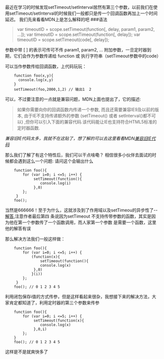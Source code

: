 最近在学习的时候发现setTimeout/setInterval居然有第三个参数，以前我们在使用setTimeout/setInterval的时候我们一般都只是传一个回调函数再加上一个时间延迟。
我们先来看看MDN上是怎么解释的吧
###语法
>var timeoutID = scope.setTimeout(function[, delay, param1, param2, ...]);
var timeoutID = scope.setTimeout(function[, delay]);
var timeoutID = scope.setTimeout(code[, delay]);

参数中带 [ ] 的表示可传可不传
param1, param2, ... 附加参数，一旦定时器到期，它们会作为参数传递给 function 或 执行字符串（setTimeout参数中的code）

可以当作参数传给回调函数，上代码玩玩：
```
    function foo(x,y){
      console.log(x,y)
    }
    setTimeout(foo,2000,1,2) // 输出1  2
```
可以，不过要注意的一点就是兼容问题，MDN上面也提出了，它的描述:
>如果你需要向你的回调函数内传递一个参数, 而且还需要兼容IE9及以前的版本, 由于IE不支持传递额外的参数 (setTimeout() 或者 setInterval()都不可以) ,但你可以引入下面的兼容代码.该代码能让IE也支持符合HTML5标准的定时器函数.

*兼容旧IE代码太多，我就不在这贴了，想了解的可以去这里看看MDN[兼容旧IE代码](https://developer.mozilla.org/zh-CN/docs/Web/API/Window/setTimeout#%E5%85%BC%E5%AE%B9%E6%97%A7%E7%8E%AF%E5%A2%83%EF%BC%88polyfill%EF%BC%89)*

那么我们了解了有这个特性后，我们可以干点啥嘞？
相信很多小伙伴去面试的时候都会遇到这么一个问题:
请问这个会输出什么
```
    function foo(){
        for (var i=0; i <=5; i++) {
             setTimeout(function(){
                console.log(i)
             },0)
        };
     }
    foo();
```
当然是666666！至于为什么，这就涉及到了作用域以及setTimeou的异步性了--[解答](https://www.jb51.net/article/122489.htm),注意作者最后第四
条说因为setTimeout 不支持传带参数的函数，其实是因为他在第一个参数传了一个函数调用，而人家第一个参数
是需要一个函数，这里他的解答有误


那么解决方法我们一般这样做：
```
    function foo(){
        for (var i=0; i <=5; i++) {
            (function(x){
                setTimeout(function(){
                console.log(x)
             },0)
            }(i))
        };
     }
    foo(); // 0 1 2 3 4 5
```
利用闭包保存i值的方式传参，但是这样看起来很杂，我想接下来的解决方法，大家肯定都知道了，利用定时器的第三个参数来传参
```
    function foo(){
        for (var i=0; i <=5; i++) {
             setTimeout(function(x){
                console.log(x)
             },0,i)
        };
    }
    foo(); // 0 1 2 3 4 5
```
这样是不是就爽快多了